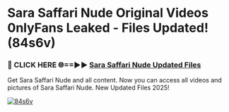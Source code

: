 # Sara Saffari Nude Original Videos 0nlyFans Leaked - Files Updated! (84s6v)

<h3>🔴 CLICK HERE 🌐==►► <a href="https://tinyurl.com/yc6ubb5a" rel="nofollow">Sara Saffari Nude Updated Files</a></h3>

Get Sara Saffari Nude and all content. Now you can access all videos and pictures of Sara Saffari Nude. New Updated Files 2025!

[![84s6v](https://i.imgur.com/7eu0CRL.gif)](https://tinyurl.com/yc6ubb5a)
